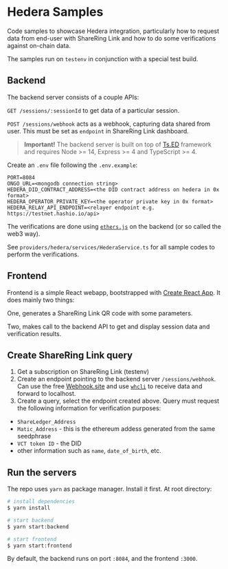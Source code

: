 # Hedera Samples

Code samples to showcase Hedera integration, particularly how to request data from end-user with ShareRing Link and how to do some verifications against on-chain data.

The samples run on `testenv` in conjunction with a special test build.

## Backend

The backend server consists of a couple APIs:

`GET /sessions/:sessionId` to get data of a particular session.

`POST /sessions/webhook` acts as a webhook, capturing data shared from user. This must be set as `endpoint` in ShareRing Link dashboard.

> **Important!** The backend server is built on top of [Ts.ED](https://tsed.io/getting-started/) framework and requires Node >= 14, Express >= 4 and TypeScript >= 4.

Create an `.env` file following the `.env.example`:

```
PORT=8084
ONGO_URL=<mongodb connection string>
HEDERA_DID_CONTRACT_ADDRESS=<the DID contract address on hedera in 0x format>
HEDERA_OPERATOR_PRIVATE_KEY=<the operator private key in 0x format>
HEDERA_RELAY_API_ENDPOINT=<relayer endpoint e.g. https://testnet.hashio.io/api>
```

The verifications are done using [`ethers.js`](https://docs.ethers.org/v6/) on the backend (or so called the web3 way).

See `providers/hedera/services/HederaService.ts` for all sample codes to perform the verifications.

## Frontend

Frontend is a simple React webapp, bootstrapped with [Create React App](https://github.com/facebook/create-react-app). It does mainly two things:

One, generates a ShareRing Link QR code with some parameters.

Two, makes call to the backend API to get and display session data and verification results.

## Create ShareRing Link query

1. Get a subscription on ShareRing Link (testenv)
2. Create an endpoint pointing to the backend server `/sessions/webhook`. Can use the free [Webhook.site](https://webhook.site) and use [`whcli`](https://docs.webhook.site/cli.html) to receive data and forward to localhost.
3. Create a query, select the endpoint created above. Query must request the following information for verification purposes:

- `ShareLedger_Address`
- `Matic_Address` - this is the ethereum addess generated from the same seedphrase
- `VCT token ID` - the DID
- other information such as `name`, `date_of_birth`, etc.

## Run the servers

The repo uses `yarn` as package manager. Install it first. At root directory:

```sh
# install dependencies
$ yarn install

# start backend
$ yarn start:backend

# start frontend
$ yarn start:frontend
```

By default, the backend runs on port `:8084`, and the frontend `:3000`.
